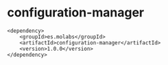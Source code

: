 # configuration-manager

```
<dependency>
    <groupId>es.molabs</groupId>
    <artifactId>configuration-manager</artifactId>
    <version>1.0.0</version>
</dependency>
```